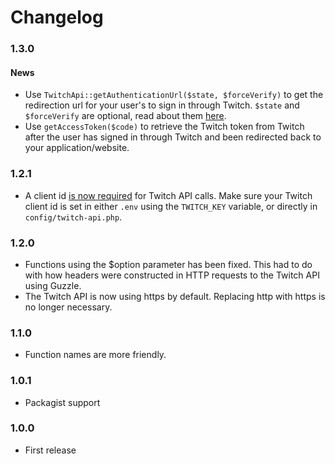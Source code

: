 # Changelog

### 1.3.0
#### News
- Use ```TwitchApi::getAuthenticationUrl($state, $forceVerify)``` to get the redirection url for your user's to sign in through Twitch. ```$state``` and ```$forceVerify``` are optional, read about them [here](https://github.com/justintv/Twitch-API/blob/master/authentication.md#authorization-code-flow).
- Use ```getAccessToken($code)``` to retrieve the Twitch token from Twitch after the user has signed in through Twitch and been redirected back to your application/website.

### 1.2.1
- A client id [is now required](https://blog.twitch.tv/client-id-required-for-kraken-api-calls-afbb8e95f843) for Twitch API calls. Make sure your Twitch client id is set in either ```.env``` using the ```TWITCH_KEY``` variable, or directly in ```config/twitch-api.php```.

### 1.2.0
- Functions using the $option parameter has been fixed. This had to do with how headers were constructed in HTTP requests to the Twitch API using Guzzle.
- The Twitch API is now using https by default. Replacing http with https is no longer necessary.

### 1.1.0
- Function names are more friendly.

### 1.0.1
- Packagist support

### 1.0.0
- First release
